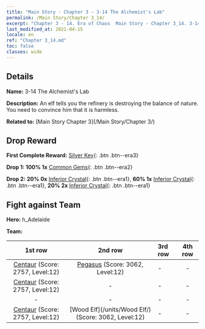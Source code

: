 ```yaml
---
title: "Main Story - Chapter 3 - 3-14 The Alchemist's Lab"
permalink: /Main Story/Chapter 3_14/
excerpt: "Chapter 3 - 14. Era of Chaos  Main Story - Chapter 3_14. 3-14 The Alchemist's Lab"
last_modified_at: 2021-04-15
locale: en
ref: "Chapter 3_14.md"
toc: false
classes: wide
---
```


## Details

 **Name:** 3-14 The Alchemist's Lab

 **Description:** An elf tells you the refinery is destroying the balance of nature. You need to convince him that it is harmless.

 **Related to:** [Main Story Chapter 3](/Main Story/Chapter 3/)

## Drop Reward

 **First Complete Reward:** [Silver Key](/Items/con_693/){: .btn .btn--era3}

 **Drop 1:** **100% 1x** [Common Gems](/Items/mat_10/){: .btn .btn--era2}

 **Drop 2:** **20% 0x** [Inferior Crystal](/Items/mat_5/){: .btn .btn--era1}, **60% 1x** [Inferior Crystal](/Items/mat_5/){: .btn .btn--era1}, **20% 2x** [Inferior Crystal](/Items/mat_5/){: .btn .btn--era1}


## Fight against Team
 **Hero:** h_Adelaide

 **Team:**


  | 1st row | 2nd row | 3rd row | 4th row |
  |:----:|:----:|:----|:----:|
  | [Centaur](/units/Centaur/) (Score: 2757, Level:12)  | [Pegasus](/units/Pegasus/) (Score: 3062, Level:12)  | - | - |
  | [Centaur](/units/Centaur/) (Score: 2757, Level:12)  | - | - | - |
  | - | - | - | - |
  | [Centaur](/units/Centaur/) (Score: 2757, Level:12)  | [Wood Elf](/units/Wood Elf/) (Score: 3062, Level:12)  | - | - |


